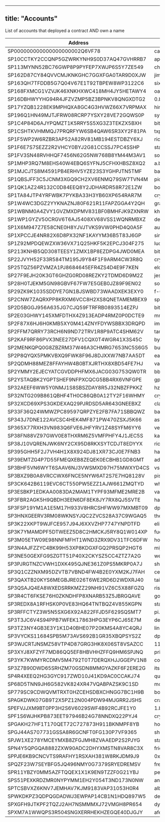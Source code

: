 
---
title: "Accounts"
---
List of accounts that deployed a contract AND own a name

| Address| Current Name|
| -------|-------------|
|SP000000000000000000002Q6VF78 | cant-be-evil.stx|
|SP10CCTKY2CCQNP5GZWRKYNH9S0D37AQ47GVHRRB7 | apr.btc|
|SP113MYNN52BC76GWP8P9PYFEP7XWJP6S5Y7ZE549 | chitty.btc|
|SP162D87CY84QVVCMJKNKGHC7GGXFGA0TAR9D0XJW | jim.btc|
|SP163QH7TFDDB5G7Q04V67E1T92TBPEW8WP3122C6 | six.btc|
|SP168FXMCG1VZVJK46XNKHXWC418MH4JY5HETAWY4 | oasis.btc|
|SP16DBHWYYHG94R4JFZVZMP5BZ3BPNKV8QNGXDTG2 | 0.btc|
|SP17YZQB1228EK9MPHQXA8GC4G3HVWZ66X7VRPMAX | hiromaintest.btc|
|SP196Q1HN49MJTJFRW08RCRP7YSXY28VE72GQWS0P | syvitamining.btc|
|SP1C4P84D6AJYPQMZT1K5RRY5S5XG3Z3TEKZX5BXH | bitcoinnurse.btc|
|SP1CSHTKVHMMQJ7PRQRFYW6SB4QAW6SR3XY2F81PA | txpost.btc|
|SP1F5WP2W6RZBR3AP52A82RV81MB194ESTDBZY6XJ | rickey.btc|
|SP1F6E7S7SEZZ2R2VHCY0BYJ2G81CCSSJ7PC4SSHP | stacksboard.btc|
|SP1FV3SN48RVHHQF7456N62G5NW768B8YM44M3AV1 | soto.btc|
|SP1MHP3RQ7M8EHS40W4EBQ6SYFNJ5CFHXHBSZ8XQ2 | a.btc|
|SP1MJCJTS8M4591PB4ERHV5YZE23S3YGHPJTN5TMF | ban.btc|
|SP1QBSJFF3C5JCNM3XGQ9CH2XV6ENMQ79SW7TVN4M | pio.btc|
|SP1QK1AZ24R132C0D84EEQ8Y2JDHARDR58R72E1ZW | boom.btc|
|SP1TA84JTP4YRFWBK7PYKBA33H3YB60XP654RAR7M | cryptocracy.btc|
|SP1W4WC3DGZ2YYKNAZNJ80F621R11FAPZGGA4Y2QH | grace.btc|
|SP1WBNM0A4ZVY1GVZMXDPMV831BF0BMHFJK9ZXNRW | khorne.btc|
|SP1WP1GYZV50CRGV6T6AJ5408XV68VSS1WQNRMBXZ | derekross.btc|
|SP1X6M947Z7E58CNE0H8YJVJTVKS9VW0PHD4Q0A5F | aulneau.btc|
|SP1XPCCJE4NR82X6D8PX32NF1KAYYM36B5T83J6GP | singer.btc|
|SP1Z92MPDQEWZXW36VX71Q25HKF5K2EPCJ304F275 | lucidefi.btc|
|SP213KNHB5QD308TEESY1ZMX1BP8EZDPG4JWD0MEA | bitfari.btc|
|SP22JVYH52F33R584TM195J9Y84F1F9ARM4CW3R8Q | cryptoking.btc|
|SP25TQZ56PZVMZA1PJ8684645EFR4ZS4D4E9F7KEN | eloc.btc|
|SP27F9EJH20K3GT6GHZG0RD08REZKY2TDMD6D9M2Z | jesus.btc|
|SP28H0TJEKM5GN98GBVF67FW7E5GEB0JZ89F9EN02 | so.btc|
|SP29ZK9K1035SDDYE7GN1BJSWBD73WAADXEK3EXY0 | f-64.btc|
|SP2CNW7ZAQRXPP8KRXM6VCC8H2XS8QNETAMEMBEX9 | spqr.btc|
|SP2D5BGGJ956A635JG7CJQ59FTRFRB0893514EZPJ | bitgear.btc|
|SP2E03GHWY145XMFDTHX4Z913EADP4RMZ0P0DCTE9 | mrk.btc|
|SP2F87X6HJ6H0KMB5XY0M414ZNYFDYWSBBX3DRQPD | immortalbutterflies.btc|
|SP2FFM7QRRY73RCH6N9ND72TRV1R8P9ATC4SHM62V | tampa.btc|
|SP2KAF9RF86PVX3NEE27DFV1CQX0T4WGR41X3S45C | byzantion.btc|
|SP2MENKQPQ0G8ZBZRM37W46A3CHMRG7653NC5S6G5 | burton.btc|
|SP2P8QYQX5PMKVBXQ9FWK8F96J8DJXXW7NB7AA5DT | eatpizza.btc|
|SP2QDMH88MEZ8FFAYHW4B0BTXJRTHX8XBD54FE7HJ | vanillabean.btc|
|SP2YMMY2EJECYATCGVDDPHFMX6JACG03G753QW0TR | bbc.btc|
|SP2YSTAQBK2YGPTSHEF9NFPXCQCG5BB4RX6VNFGPE | gpe163.btc|
|SP32AEEF6WW5Y0NMJ1S8SBSZDAY8R5J32NBZFPKKZ | hz.btc|
|SP32NTG209B861QBHF4TH0C86QB0A12TY2F16WHMY | cryptomate.btc|
|SP32XCD69XPS3GKDEXAQ29PJRDSD5AR643GNEEBXZ | classifieds.btc|
|SP33F36Q24WMWZPC89597QRPZYE2FB7FA71SBBQWZ | baihu.btc|
|SP343J7DNE122AVCSC4HEK4MF871PW470ZSXJ5K66 | asteria.id|
|SP365X77RXH3VN983Q6FVE6JHFYRV1Z48SYFM6YY6 | vezcorner.btc|
|SP38FN88VZ97GWV0E8THXRM6Z5VMFPHFY4J1JEC5S | kanye.btc|
|SP38J10VQRENJWK6NY2CX95D8RKXSYTCDJT8EDYYX | ric.btc|
|SP395GHH5F2J7VH4H1X8X924DJ81XR73CJ0E7FNB3 | haid.btc|
|SP39EMTZG4P7D55FMEQXEB8ZEQEK0ECBHB1GD8GMT | advertising.btc|
|SP3BHF5VN6WYT6SAAV6NJ3VWSMXD97H75MWXYD4CS | vs.btc|
|SP3BXZ9B0A8VRCCWX6FNCE5NYW6AT2S7E7HQ8128V | pistachio.btc|
|SP3CK642B6119EVC6CT550PW5EZZ1AJW661ZMQTYD | whoabuddy.btc|
|SP3ESBKP1EDKAA0083DA2MAM1TYPF93MFME2MRE2B | vanesvibes.btc|
|SP3FBR2AGK5H9QBDH3EEN6DF8EK8JY7RX8QJ5SVTE | hank.btc|
|SP3FSP19YM1A1E5M17H933V8HRCSHFWW97MXMBT09 | dprnft.btc|
|SP3HNXGEERV3RM08WKNSYJQC2ZVCS28A37C9WGAQ5 | thedude.btc|
|SP3K22XKPT9WJFCE957J94J6XXVZHP7747YNPDTFD | eliherf.btc|
|SP3K7YMAMDPF5DTWEEZ5D8C2HMCKJ5RY8Q1W014XP | fuck-elon.btc|
|SP3M05ETW09E98NNFMFHT1WND3ZRX9DV31TFC6DFW | hoochhaus.btc|
|SP3N4AJFZZYC4BK99H53XP8KDGXFGQ2PRSQP2HGT6 | mijoco.btc|
|SP3NE50GEXFG9SZGTT51P40X2CKYSZ5CC4ZTZ7A2G | welshcorgicoin.btc|
|SP3PJRGTNZCVWH1DXK495QJNE361Z0PS5MKRP0A7J | shek.btc|
|SP3Q1CZZNXM95DZVTB7VBND4FW4B2E0YXM2KJ7FAH | ceramicwhite.btc|
|SP3QAXTB20KYS6MEGBJRE026T6WE2RD6D2WDXRJ40 | taichi.btc|
|SP3QSAJQ4EA8WXEDSRRKMZZ29NH91VZ6C5X88FGZQ | risidio.btc|
|SP3R4CT6FKSE76H0ZKNDHFP8XNARB53Z5JBRGQAVE | golfpools.btc|
|SP3REDX8A1RFHSK0P0VE83HQ64TNTBQZ4V855KGPN | stacks-giveaway.btc|
|SP3RFFCTYZ3W5N5SXG6X92A822FFJD5F629SQSMT7 | pi.btc|
|SP3T3JC6V4S94PPB7WFEK17863HPG3EYP6CJ65E7M | derupt.btc|
|SP3TZ3NY4GB3E3Y1K1D40BHE07P20KMS4A8YC4QRJ | linden.btc|
|SP3VYCKS11684SPB5M73AVS692B1GR35XBQPSYS2Z | dpr.btc|
|SP3WJCRTJNSMZ58VTP4D87GRG3HK8X06ST8VSAZCC | 11111.btc|
|SP3XYJ8XFZYF7MD86QQ5EF8HBVHHZFFQ9HM6SPJNQ | price.btc|
|SP3YK7KWMYRCDMV5M4792T0T7DERQXHJJGGEPV1N8 | contract.xck.app|
|SP3Z7B90DWD65SRHZM70GSDN8MMGYAZKF6F2ERE2G | its.btc|
|SP4R4XEEQ2HG3GYC917ZWD10J41KD9AC0CCAKJ74 | quasar.btc|
|SP68D5TNN9JH6G582VK824XR47VQABPAZSK9C1SD | mcuban.btc|
|SP779SC9CDWQVMTRXT0HZCEHSDBXCHNGG7BC1H9B | bogachev.btc|
|SPAGKDWK07GB9T2X5PZ12N004PDW94MJGRR2JSHS | crashpunks.btc|
|SPEFVJJXM9BT0PP3H2S6V6029SWF4B92RCJFE1Y0 | 1.btc|
|SPF1S6WJHKPB873EET97946B24G78NNDXQ22PYJ4 | cryptomantis.btc|
|SPGAKH27HF1T170QET72C727873H911BKNMPF8YB | homie.btc|
|SPGJ44AS707731GSSA8R6GCNFT0FG130P7VF9365 | shits.btc|
|SPJW1XE278YMCEYMXB8ZFGJMH8ZVAAEDP2S2PJYG | stackspunks.btc|
|SPN4Y5QPGQA8882ZXW90ADC2DHYXMSTN8VAR8C3X | friedger.btc|
|SPPJE6KB9CNCVTS9RAFHY1RSXAH381W8RKJDM9J9 | 0x666f78.btc|
|SPQZF23W7SEYBFG5JQ496NMY0G7379SRYEDREMSV | freecandy.btc|
|SPR11YBZY0MM5AZFTQQEX1X1K9EN9TZZF0G21YBJ | peters.btc|
|SPS51PEXKRDZMR0NYPYMM1EH2Y054T3ND173N0NW | animeairdrop.btc|
|SPTCSBVXZ6KNV7JEMHAV7KJM9183VAP31053H0R4 | albi.btc|
|SPWKDKPZ3QDPQGDADWJ3EWPAP14CB1N1HDQ897W5 | defi.btc|
|SPXGFH9JTKPF2TQZJ2AH7NSMMMXJ72VMGH8PR654 | dyle.btc|
|SPXM7A1WWQPS3R504SNGXERRHEKHZEGQE40DJGJY | afellanamedrob.btc|